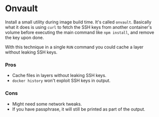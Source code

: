 # Onvault

Install a small utility during image build time. It's called `onvault`. Basically what it does is using `curl` to fetch the SSH keys from another container's volume before executing the main command like `npm install`, and remove the key upon done.

With this technique in a single `RUN` command you could cache a layer without leaking SSH keys.

### Pros
- Cache files in layers without leaking SSH keys.
- `docker history` won't exploit SSH keys in output.

### Cons
- Might need some network tweaks.
- If you have passphrase, it will still be printed as part of the output.